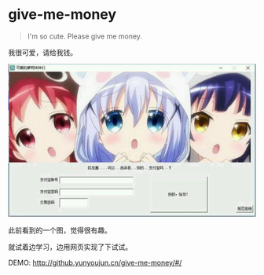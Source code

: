# give-me-money

> I'm so cute. Please give me money.

我很可爱，请给我钱。

![give-me-money](https://github.com/YunYouJun/give-me-money/blob/master/src/assets/example.jpg?raw=true)

此前看到的一个图，觉得很有趣。

就试着边学习，边用网页实现了下试试。

DEMO: <http://github.yunyoujun.cn/give-me-money/#/>
